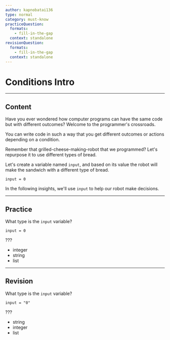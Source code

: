 ```yaml
---
author: kapnobatai136
type: normal
category: must-know
practiceQuestion:
  formats:
    - fill-in-the-gap
  context: standalone
revisionQuestion:
  formats:
    - fill-in-the-gap
  context: standalone
---
```


# Conditions Intro


---

## Content

Have you ever wondered how computer programs can have the same code but with different outcomes? Welcome to the programmer's crossroads.

You can write code in such a way that you get different outcomes or actions depending on a condition.

Remember that grilled-cheese-making-robot that we programmed? Let's repurpose it to use different types of bread.

Let's create a variable named `input`, and based on its value the robot will make the sandwich with a different type of bread.

```pseudo
input = 0
```

In the following insights, we'll use `input` to help our robot make decisions.


---

## Practice

What type is the `input` variable?

```pseudo
input = 0
```

???

- integer
- string
- list


---

## Revision

What type is the `input` variable?

```pseudo
input = "0"
```

???

- string
- integer
- list
